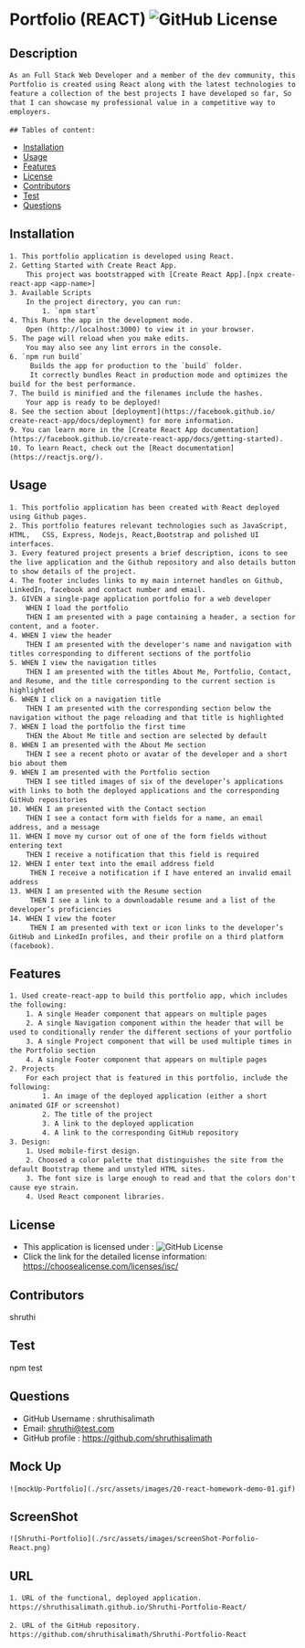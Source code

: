 # Portfolio (REACT) ![GitHub License](https://shields.io/badge/license-ISC-brightgreen)

## Description
    As an Full Stack Web Developer and a member of the dev community, this Portfolio is created using React along with the latest technologies to feature a collection of the best projects I have developed so far, So that I can showcase my professional value in a competitive way to employers.

    ## Tables of content:
  * [Installation](#installation)
  * [Usage](#usage)
  * [Features](#features)
  * [License](#license)
  * [Contributors](#contributors)
  * [Test](#test)
  * [Questions](#questions)

  ## Installation
    1. This portfolio application is developed using React.
    2. Getting Started with Create React App.
        This project was bootstrapped with [Create React App].[npx create-react-app <app-name>]
    3. Available Scripts
        In the project directory, you can run:
            1. `npm start`
    4. This Runs the app in the development mode.
        Open (http://localhost:3000) to view it in your browser.
    5. The page will reload when you make edits.
        You may also see any lint errors in the console.
    6. `npm run build`
         Builds the app for production to the `build` folder.
         It correctly bundles React in production mode and optimizes the build for the best performance.
    7. The build is minified and the filenames include the hashes.
        Your app is ready to be deployed!
    8. See the section about [deployment](https://facebook.github.io/   create-react-app/docs/deployment) for more information.
    9. You can learn more in the [Create React App documentation](https://facebook.github.io/create-react-app/docs/getting-started).
    10. To learn React, check out the [React documentation](https://reactjs.org/).

## Usage 
    1. This portfolio application has been created with React deployed using Github pages.
    2. This portfolio features relevant technologies such as JavaScript, HTML,   CSS, Express, Nodejs, React,Bootstrap and polished UI interfaces.
    3. Every featured project presents a brief description, icons to see the live application and the Github repository and also details button to show details of the project.
    4. The footer includes links to my main internet handles on Github, LinkedIn, facebook and contact number and email.
    3. GIVEN a single-page application portfolio for a web developer
        WHEN I load the portfolio
        THEN I am presented with a page containing a header, a section for content, and a footer.
    4. WHEN I view the header
        THEN I am presented with the developer's name and navigation with titles corresponding to different sections of the portfolio
    5. WHEN I view the navigation titles
        THEN I am presented with the titles About Me, Portfolio, Contact, and Resume, and the title corresponding to the current section is highlighted
    6. WHEN I click on a navigation title
        THEN I am presented with the corresponding section below the navigation without the page reloading and that title is highlighted
    7. WHEN I load the portfolio the first time
        THEN the About Me title and section are selected by default
    8. WHEN I am presented with the About Me section
        THEN I see a recent photo or avatar of the developer and a short bio about them
    9. WHEN I am presented with the Portfolio section
        THEN I see titled images of six of the developer’s applications with links to both the deployed applications and the corresponding GitHub repositories
    10. WHEN I am presented with the Contact section
        THEN I see a contact form with fields for a name, an email address, and a message
    11. WHEN I move my cursor out of one of the form fields without entering text
        THEN I receive a notification that this field is required
    12. WHEN I enter text into the email address field
         THEN I receive a notification if I have entered an invalid email address
    13. WHEN I am presented with the Resume section
         THEN I see a link to a downloadable resume and a list of the developer’s proficiencies
    14. WHEN I view the footer
         THEN I am presented with text or icon links to the developer’s GitHub and LinkedIn profiles, and their profile on a third platform (facebook).

## Features
    1. Used create-react-app to build this portfolio app, which includes the following:
        1. A single Header component that appears on multiple pages
        2. A single Navigation component within the header that will be used to conditionally render the different sections of your portfolio
        3. A single Project component that will be used multiple times in the Portfolio section
        4. A single Footer component that appears on multiple pages
    2. Projects
        For each project that is featured in this portfolio, include the following:
            1. An image of the deployed application (either a short animated GIF or screenshot)
            2. The title of the project
            3. A link to the deployed application
            4. A link to the corresponding GitHub repository
    3. Design:
        1. Used mobile-first design.
        2. Choosed a color palette that distinguishes the site from the default Bootstrap theme and unstyled HTML sites. 
        3. The font size is large enough to read and that the colors don't cause eye strain.
        4. Used React component libraries. 
    
## License  
* This application is licensed under : ![GitHub License](https://shields.io/badge/license-ISC-brightgreen)
* Click the link for the detailed license information: https://choosealicense.com/licenses/isc/

## Contributors
shruthi

## Test
npm test

## Questions
  * GitHub Username : shruthisalimath
  * Email: shruthi@test.com
  * GitHub profile : https://github.com/shruthisalimath 


## Mock Up
    ![mockUp-Portfolio](./src/assets/images/20-react-homework-demo-01.gif)

## ScreenShot
    ![Shruthi-Portfolio](./src/assets/images/screenShot-Porfolio-React.png)

## URL
    1. URL of the functional, deployed application.
    https://shruthisalimath.github.io/Shruthi-Portfolio-React/

    2. URL of the GitHub repository.
    https://github.com/shruthisalimath/Shruthi-Portfolio-React



